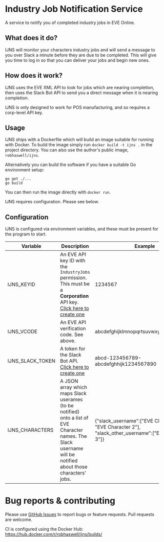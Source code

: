 # Industry Job Notification Service

A service to notify you of completed industry jobs in EVE Online.

## What does it do?

IJNS will monitor your characters industry jobs and will send a message to you over Slack a minute before they are due to be completed.
This will give you time to log in so that you can deliver your jobs and begin new ones.

## How does it work?

IJNS uses the EVE XML API to look for jobs which are nearing completion, then uses the Slack Bot API to send you a direct message when it is nearing completion.

IJNS is only designed to work for POS manufacturing, and so requires a corp-level API key.

## Usage

IJNS ships with a Dockerfile which will build an image suitable for running with Docker.
To build the image simply run `docker build -t ijns .` in the project directory.
You can also use the author's public image, `robhaswell/ijns`.

Alternatively you can build the software if you have a suitable Go environment setup:

```
go get ./...
go build
```

You can then run the image directly with `docker run`.

IJNS requires configuration.
Please see below.

## Configuration

IJNS is configured via environment variables, and these must be present for the program to start.

| Variable | Description | Example
| --- | --- | --- |
| IJNS_KEYID | An EVE API key ID with the `IndustryJobs` permission. This must be a **Corporation** API key. [Click here to create one](https://community.eveonline.com/support/api-key/CreatePredefined?accessMask=128) | 1234567 |
| IJNS_VCODE | An EVE API verification code. See above. | abcdefghijklmnopqrtsuvwxyz1234567890 |
| IJNS_SLACK_TOKEN | A token for the Slack Bot API. [Click here to create one](https://my.slack.com/services/new/bot) | abcd-123456789-abcdefghhijk1234567890 |
| IJNS_CHARACTERS | A JSON array which maps Slack userames (to be notified) onto a list of EVE Character names. The Slack username will be notified about those characters' jobs. | {"slack_username":["EVE Character 1", "EVE Character 2"], "slack_other_username":["EVE Character 3"]} |

# Bug reports & contributing

Please use [GitHub Issues](https://github.com/robhaswell/ijns/issues) to report bugs or feature requests.
Pull requests are welcome.

CI is configured using the Docker Hub: https://hub.docker.com/r/robhaswell/ijns/builds/
